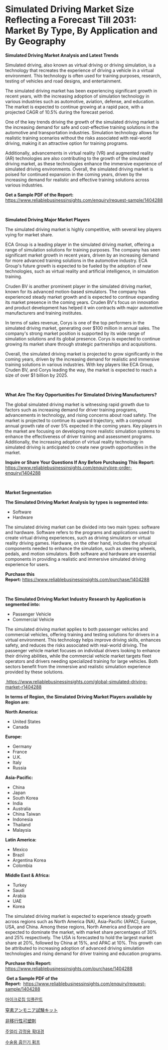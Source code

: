 <p><h1>Simulated Driving Market Size Reflecting a Forecast Till 2031: Market By Type, By Application and By Geography</h1></p><p><strong>Simulated Driving Market Analysis and Latest Trends</strong></p>
<p><p>Simulated driving, also known as virtual driving or driving simulation, is a technology that recreates the experience of driving a vehicle in a virtual environment. This technology is often used for training purposes, research, testing of vehicles and road designs, and entertainment.</p><p>The simulated driving market has been experiencing significant growth in recent years, with the increasing adoption of simulation technology in various industries such as automotive, aviation, defense, and education. The market is expected to continue growing at a rapid pace, with a projected CAGR of 10.5% during the forecast period.</p><p>One of the key trends driving the growth of the simulated driving market is the increasing demand for safe and cost-effective training solutions in the automotive and transportation industries. Simulation technology allows for realistic training scenarios without the risks associated with real-world driving, making it an attractive option for training programs.</p><p>Additionally, advancements in virtual reality (VR) and augmented reality (AR) technologies are also contributing to the growth of the simulated driving market, as these technologies enhance the immersive experience of simulated driving environments. Overall, the simulated driving market is poised for continued expansion in the coming years, driven by the increasing demand for realistic and effective training solutions across various industries.</p></p>
<p><strong>Get a Sample PDF of the Report:&nbsp;</strong> <a href="https://www.reliablebusinessinsights.com/enquiry/request-sample/1404288">https://www.reliablebusinessinsights.com/enquiry/request-sample/1404288</a></p>
<p>&nbsp;</p>
<p><strong>Simulated Driving Major Market Players</strong></p>
<p><p>The simulated driving market is highly competitive, with several key players vying for market share. </p><p>ECA Group is a leading player in the simulated driving market, offering a range of simulation solutions for training purposes. The company has seen significant market growth in recent years, driven by an increasing demand for more advanced training solutions in the automotive industry. ECA Group's future growth is expected to be fueled by the adoption of new technologies, such as virtual reality and artificial intelligence, in simulation training.</p><p>Cruden BV is another prominent player in the simulated driving market, known for its advanced motion-based simulators. The company has experienced steady market growth and is expected to continue expanding its market presence in the coming years. Cruden BV's focus on innovation and product development has helped it win contracts with major automotive manufacturers and training institutes.</p><p>In terms of sales revenue, Corys is one of the top performers in the simulated driving market, generating over $100 million in annual sales. The company's strong market position is supported by its wide range of simulation solutions and its global presence. Corys is expected to continue growing its market share through strategic partnerships and acquisitions.</p><p>Overall, the simulated driving market is projected to grow significantly in the coming years, driven by the increasing demand for realistic and immersive training solutions in various industries. With key players like ECA Group, Cruden BV, and Corys leading the way, the market is expected to reach a size of over $1 billion by 2025.</p></p>
<p>&nbsp;</p>
<p><strong>What Are The Key Opportunities For Simulated Driving Manufacturers?</strong></p>
<p><p>The global simulated driving market is witnessing rapid growth due to factors such as increasing demand for driver training programs, advancements in technology, and rising concerns about road safety. The market is projected to continue its upward trajectory, with a compound annual growth rate of over 5% expected in the coming years. Key players in the market are focusing on developing more realistic simulation systems to enhance the effectiveness of driver training and assessment programs. Additionally, the increasing adoption of virtual reality technology in simulated driving is anticipated to create new growth opportunities in the market.</p></p>
<p><strong>Inquire or Share Your Questions If Any Before Purchasing This Report:</strong> <a href="https://www.reliablebusinessinsights.com/enquiry/pre-order-enquiry/1404288">https://www.reliablebusinessinsights.com/enquiry/pre-order-enquiry/1404288</a></p>
<p>&nbsp;</p>
<p><strong>Market Segmentation</strong></p>
<p><strong>The Simulated Driving Market Analysis by types is segmented into:</strong></p>
<p><ul><li>Software</li><li>Hardware</li></ul></p>
<p><p>The simulated driving market can be divided into two main types: software and hardware. Software refers to the programs and applications used to create virtual driving experiences, such as driving simulators or virtual reality driving games. Hardware, on the other hand, includes the physical components needed to enhance the simulation, such as steering wheels, pedals, and motion simulators. Both software and hardware are essential components in providing a realistic and immersive simulated driving experience for users.</p></p>
<p><strong>Purchase this Report:&nbsp;</strong><a href="https://www.reliablebusinessinsights.com/purchase/1404288">https://www.reliablebusinessinsights.com/purchase/1404288</a></p>
<p>&nbsp;</p>
<p><strong>The Simulated Driving Market Industry Research by Application is segmented into:</strong></p>
<p><ul><li>Passenger Vehicle</li><li>Commercial Vehicle</li></ul></p>
<p><p>The simulated driving market applies to both passenger vehicles and commercial vehicles, offering training and testing solutions for drivers in a virtual environment. This technology helps improve driving skills, enhances safety, and reduces the risks associated with real-world driving. The passenger vehicle market focuses on individual drivers looking to enhance their driving abilities, while the commercial vehicle market targets fleet operators and drivers needing specialized training for large vehicles. Both sectors benefit from the immersive and realistic simulation experience provided by these solutions.</p></p>
<p><a href="https://www.reliablebusinessinsights.com/global-simulated-driving-market-r1404288">&nbsp;https://www.reliablebusinessinsights.com/global-simulated-driving-market-r1404288</a></p>
<p><strong>In terms of Region, the Simulated Driving Market Players available by Region are:</strong></p>
<p>
    <p> <strong> North America: </strong>
        <ul>
            <li>United States</li>
            <li>Canada</li>
        </ul>
        </p> 
    <p> <strong> Europe: </strong>
        <ul>
            <li>Germany</li>
            <li>France</li>
            <li>U.K.</li>
            <li>Italy</li>
            <li>Russia</li>
        </ul>
        </p> 
    <p> <strong> Asia-Pacific: </strong>
        <ul>
            <li>China</li>
            <li>Japan</li>
            <li>South Korea</li>
            <li>India</li>
            <li>Australia</li>
            <li>China Taiwan</li>
            <li>Indonesia</li>
            <li>Thailand</li>
            <li>Malaysia</li>
        </ul>
        </p> 
    <p> <strong> Latin America: </strong>
        <ul>
            <li>Mexico</li>
            <li>Brazil</li>
            <li>Argentina Korea</li>
            <li>Colombia</li>
        </ul>
        </p> 
    <p> <strong> Middle East & Africa: </strong>
        <ul>
            <li>Turkey</li>
            <li>Saudi</li>
            <li>Arabia</li>
            <li>UAE</li>
            <li>Korea</li>
        </ul>
    </p>
    </p>
<p><p>The simulated driving market is expected to experience steady growth across regions such as North America (NA), Asia-Pacific (APAC), Europe, USA, and China. Among these regions, North America and Europe are expected to dominate the market, with market share percentages of 30% and 25% respectively. The USA is forecasted to hold the largest market share at 20%, followed by China at 15%, and APAC at 10%. This growth can be attributed to increasing adoption of advanced driving simulation technologies and rising demand for driver training and education programs.</p></p>
<p><strong>Purchase this Report: </strong><a href="https://www.reliablebusinessinsights.com/purchase/1404288">https://www.reliablebusinessinsights.com/purchase/1404288</a></p>
<p>&nbsp;<strong>Get a Sample PDF of the Report:&nbsp;&nbsp;</strong><a href="https://www.reliablebusinessinsights.com/enquiry/request-sample/1404288">https://www.reliablebusinessinsights.com/enquiry/request-sample/1404288</a></p>
<p><strong></strong></p>
<p><p><a href="https://github.com/RonSpencer61/Market-Research-Report-List-1/blob/main/7205471111183.md">마이크로칩 임플란트</a></p><p><a href="https://medium.com/@bl2501989/%E7%AA%92%E7%B4%A0%E3%82%A2%E3%83%B3%E3%83%A2%E3%83%8B%E3%82%A2%E3%83%86%E3%82%B9%E3%83%88%E3%82%AD%E3%83%83%E3%83%88%E3%81%AE%E5%B8%82%E5%A0%B4%E8%A6%8F%E6%A8%A1-%E5%B8%82%E5%A0%B4%E3%81%AE%E5%B1%95%E6%9C%9B%E3%81%A8%E5%B8%82%E5%A0%B4%E4%BA%88%E6%B8%AC-2024%E5%B9%B4%E3%81%8B%E3%82%892031%E5%B9%B4-7865075db965">窒素アンモニア試験キット</a></p><p><a href="https://github.com/charm854/Market-Research-Report-List-1/blob/main/9660112114632.md">非移行性可塑剤</a></p><p><a href="https://medium.com/@darkslegends0_32947/%EB%B3%B4%EC%84%9D-%EA%B0%90%EC%A0%95-%EB%8F%8B%EB%B3%B4%EA%B8%B0-%EC%8B%9C%EC%9E%A5%EC%9D%98-%EC%8B%A0%ED%9D%A5-%ED%8A%B8%EB%A0%8C%EB%93%9C-%EB%B0%8F-2024%EB%85%84%EB%B6%80%ED%84%B0-2031%EB%85%84%EA%B9%8C%EC%A7%80%EC%9D%98-%EB%AF%B8%EB%9E%98-%EC%A0%84%EB%A7%9D-3ce1749ec37d">주얼리 감정용 확대경</a></p><p><a href="https://medium.com/@alishasteffanie6/%EA%B8%80%EB%A1%9C%EB%B2%8C-%EC%88%98%EC%88%A0-%EC%A7%84%EB%93%9C%EA%B8%B0-%ED%8E%8C%ED%94%84-%EC%8B%9C%EC%9E%A5-%EC%84%B9%ED%84%B0-%EC%9C%A0%ED%98%95-%EC%9D%91%EC%9A%A9-%EC%8B%9C%EC%9E%A5-%EC%B0%B8%EA%B0%80%EC%9E%90-%EC%A0%84%EB%9E%B5-%EC%A7%80%EC%97%AD%EB%B3%84-%EC%84%B1%EC%9E%A5-%EC%9D%B8%EC%82%AC%EC%9D%B4%ED%8A%B8-%EB%B0%8F-%EB%AF%B8%EB%9E%98-%EC%A0%84%EB%A7%9D-2024-2031-64da2fae0989">수술용 흡인기 펌프</a></p></p>